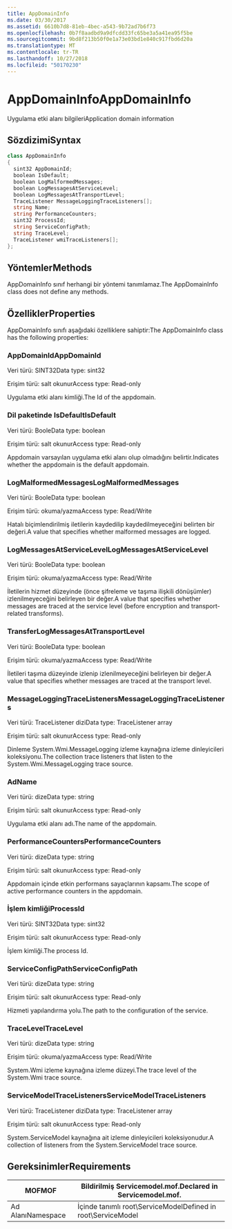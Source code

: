 ```yaml
---
title: AppDomainInfo
ms.date: 03/30/2017
ms.assetid: 6610b7d8-81eb-4bec-a543-9b72ad7b6f73
ms.openlocfilehash: 0b7f8aadbd9a9dfcdd33fc65be3a5a41ea95f5be
ms.sourcegitcommit: 9bd8f213b50f0e1a73e03bd1e840c917fbd6d20a
ms.translationtype: MT
ms.contentlocale: tr-TR
ms.lasthandoff: 10/27/2018
ms.locfileid: "50170230"
---
```

# <a name="appdomaininfo"></a><span data-ttu-id="1b718-102">AppDomainInfo</span><span class="sxs-lookup"><span data-stu-id="1b718-102">AppDomainInfo</span></span>
<span data-ttu-id="1b718-103">Uygulama etki alanı bilgileri</span><span class="sxs-lookup"><span data-stu-id="1b718-103">Application domain information</span></span>  
  
## <a name="syntax"></a><span data-ttu-id="1b718-104">Sözdizimi</span><span class="sxs-lookup"><span data-stu-id="1b718-104">Syntax</span></span>  
  
```csharp
class AppDomainInfo  
{  
  sint32 AppDomainId;  
  boolean IsDefault;  
  boolean LogMalformedMessages;  
  boolean LogMessagesAtServiceLevel;  
  boolean LogMessagesAtTransportLevel;  
  TraceListener MessageLoggingTraceListeners[];  
  string Name;  
  string PerformanceCounters;  
  sint32 ProcessId;  
  string ServiceConfigPath;  
  string TraceLevel;  
  TraceListener wmiTraceListeners[];  
};  
```  
  
## <a name="methods"></a><span data-ttu-id="1b718-105">Yöntemler</span><span class="sxs-lookup"><span data-stu-id="1b718-105">Methods</span></span>  
 <span data-ttu-id="1b718-106">AppDomainInfo sınıf herhangi bir yöntemi tanımlamaz.</span><span class="sxs-lookup"><span data-stu-id="1b718-106">The AppDomainInfo class does not define any methods.</span></span>  
  
## <a name="properties"></a><span data-ttu-id="1b718-107">Özellikler</span><span class="sxs-lookup"><span data-stu-id="1b718-107">Properties</span></span>  
 <span data-ttu-id="1b718-108">AppDomainInfo sınıfı aşağıdaki özelliklere sahiptir:</span><span class="sxs-lookup"><span data-stu-id="1b718-108">The AppDomainInfo class has the following properties:</span></span>  
  
### <a name="appdomainid"></a><span data-ttu-id="1b718-109">AppDomainId</span><span class="sxs-lookup"><span data-stu-id="1b718-109">AppDomainId</span></span>  
 <span data-ttu-id="1b718-110">Veri türü: SINT32</span><span class="sxs-lookup"><span data-stu-id="1b718-110">Data type: sint32</span></span>  
  
 <span data-ttu-id="1b718-111">Erişim türü: salt okunur</span><span class="sxs-lookup"><span data-stu-id="1b718-111">Access type: Read-only</span></span>  
  
 <span data-ttu-id="1b718-112">Uygulama etki alanı kimliği.</span><span class="sxs-lookup"><span data-stu-id="1b718-112">The Id of the appdomain.</span></span>  
  
### <a name="isdefault"></a><span data-ttu-id="1b718-113">Dil paketinde IsDefault</span><span class="sxs-lookup"><span data-stu-id="1b718-113">IsDefault</span></span>  
 <span data-ttu-id="1b718-114">Veri türü: Boole</span><span class="sxs-lookup"><span data-stu-id="1b718-114">Data type: boolean</span></span>  
  
 <span data-ttu-id="1b718-115">Erişim türü: salt okunur</span><span class="sxs-lookup"><span data-stu-id="1b718-115">Access type: Read-only</span></span>  
  
 <span data-ttu-id="1b718-116">Appdomain varsayılan uygulama etki alanı olup olmadığını belirtir.</span><span class="sxs-lookup"><span data-stu-id="1b718-116">Indicates whether the appdomain is the default appdomain.</span></span>  
  
### <a name="logmalformedmessages"></a><span data-ttu-id="1b718-117">LogMalformedMessages</span><span class="sxs-lookup"><span data-stu-id="1b718-117">LogMalformedMessages</span></span>  
 <span data-ttu-id="1b718-118">Veri türü: Boole</span><span class="sxs-lookup"><span data-stu-id="1b718-118">Data type: boolean</span></span>  
  
 <span data-ttu-id="1b718-119">Erişim türü: okuma/yazma</span><span class="sxs-lookup"><span data-stu-id="1b718-119">Access type: Read/Write</span></span>  
  
 <span data-ttu-id="1b718-120">Hatalı biçimlendirilmiş iletilerin kaydedilip kaydedilmeyeceğini belirten bir değeri.</span><span class="sxs-lookup"><span data-stu-id="1b718-120">A value that specifies whether malformed messages are logged.</span></span>  
  
### <a name="logmessagesatservicelevel"></a><span data-ttu-id="1b718-121">LogMessagesAtServiceLevel</span><span class="sxs-lookup"><span data-stu-id="1b718-121">LogMessagesAtServiceLevel</span></span>  
 <span data-ttu-id="1b718-122">Veri türü: Boole</span><span class="sxs-lookup"><span data-stu-id="1b718-122">Data type: boolean</span></span>  
  
 <span data-ttu-id="1b718-123">Erişim türü: okuma/yazma</span><span class="sxs-lookup"><span data-stu-id="1b718-123">Access type: Read/Write</span></span>  
  
 <span data-ttu-id="1b718-124">İletilerin hizmet düzeyinde (önce şifreleme ve taşıma ilişkili dönüşümler) izlenilmeyeceğini belirleyen bir değer.</span><span class="sxs-lookup"><span data-stu-id="1b718-124">A value that specifies whether messages are traced at the service level (before encryption and transport-related transforms).</span></span>  
  
### <a name="logmessagesattransportlevel"></a><span data-ttu-id="1b718-125">Transfer</span><span class="sxs-lookup"><span data-stu-id="1b718-125">LogMessagesAtTransportLevel</span></span>  
 <span data-ttu-id="1b718-126">Veri türü: Boole</span><span class="sxs-lookup"><span data-stu-id="1b718-126">Data type: boolean</span></span>  
  
 <span data-ttu-id="1b718-127">Erişim türü: okuma/yazma</span><span class="sxs-lookup"><span data-stu-id="1b718-127">Access type: Read/Write</span></span>  
  
 <span data-ttu-id="1b718-128">İletileri taşıma düzeyinde izlenip izlenilmeyeceğini belirleyen bir değer.</span><span class="sxs-lookup"><span data-stu-id="1b718-128">A value that specifies whether messages are traced at the transport level.</span></span>  
  
### <a name="messageloggingtracelisteners"></a><span data-ttu-id="1b718-129">MessageLoggingTraceListeners</span><span class="sxs-lookup"><span data-stu-id="1b718-129">MessageLoggingTraceListeners</span></span>  
 <span data-ttu-id="1b718-130">Veri türü: TraceListener dizi</span><span class="sxs-lookup"><span data-stu-id="1b718-130">Data type: TraceListener array</span></span>  
  
 <span data-ttu-id="1b718-131">Erişim türü: salt okunur</span><span class="sxs-lookup"><span data-stu-id="1b718-131">Access type: Read-only</span></span>  
  
 <span data-ttu-id="1b718-132">Dinleme System.Wmi.MessageLogging izleme kaynağına izleme dinleyicileri koleksiyonu.</span><span class="sxs-lookup"><span data-stu-id="1b718-132">The collection trace listeners that listen to the System.Wmi.MessageLogging trace source.</span></span>  
  
### <a name="name"></a><span data-ttu-id="1b718-133">Ad</span><span class="sxs-lookup"><span data-stu-id="1b718-133">Name</span></span>  
 <span data-ttu-id="1b718-134">Veri türü: dize</span><span class="sxs-lookup"><span data-stu-id="1b718-134">Data type: string</span></span>  
  
 <span data-ttu-id="1b718-135">Erişim türü: salt okunur</span><span class="sxs-lookup"><span data-stu-id="1b718-135">Access type: Read-only</span></span>  
  
 <span data-ttu-id="1b718-136">Uygulama etki alanı adı.</span><span class="sxs-lookup"><span data-stu-id="1b718-136">The name of the appdomain.</span></span>  
  
### <a name="performancecounters"></a><span data-ttu-id="1b718-137">PerformanceCounters</span><span class="sxs-lookup"><span data-stu-id="1b718-137">PerformanceCounters</span></span>  
 <span data-ttu-id="1b718-138">Veri türü: dize</span><span class="sxs-lookup"><span data-stu-id="1b718-138">Data type: string</span></span>  
  
 <span data-ttu-id="1b718-139">Erişim türü: salt okunur</span><span class="sxs-lookup"><span data-stu-id="1b718-139">Access type: Read-only</span></span>  
  
 <span data-ttu-id="1b718-140">Appdomain içinde etkin performans sayaçlarının kapsamı.</span><span class="sxs-lookup"><span data-stu-id="1b718-140">The scope of active performance counters in the appdomain.</span></span>  
  
### <a name="processid"></a><span data-ttu-id="1b718-141">İşlem kimliği</span><span class="sxs-lookup"><span data-stu-id="1b718-141">ProcessId</span></span>  
 <span data-ttu-id="1b718-142">Veri türü: SINT32</span><span class="sxs-lookup"><span data-stu-id="1b718-142">Data type: sint32</span></span>  
  
 <span data-ttu-id="1b718-143">Erişim türü: salt okunur</span><span class="sxs-lookup"><span data-stu-id="1b718-143">Access type: Read-only</span></span>  
  
 <span data-ttu-id="1b718-144">İşlem kimliği.</span><span class="sxs-lookup"><span data-stu-id="1b718-144">The process Id.</span></span>  
  
### <a name="serviceconfigpath"></a><span data-ttu-id="1b718-145">ServiceConfigPath</span><span class="sxs-lookup"><span data-stu-id="1b718-145">ServiceConfigPath</span></span>  
 <span data-ttu-id="1b718-146">Veri türü: dize</span><span class="sxs-lookup"><span data-stu-id="1b718-146">Data type: string</span></span>  
  
 <span data-ttu-id="1b718-147">Erişim türü: salt okunur</span><span class="sxs-lookup"><span data-stu-id="1b718-147">Access type: Read-only</span></span>  
  
 <span data-ttu-id="1b718-148">Hizmeti yapılandırma yolu.</span><span class="sxs-lookup"><span data-stu-id="1b718-148">The path to the configuration of the service.</span></span>  
  
### <a name="tracelevel"></a><span data-ttu-id="1b718-149">TraceLevel</span><span class="sxs-lookup"><span data-stu-id="1b718-149">TraceLevel</span></span>  
 <span data-ttu-id="1b718-150">Veri türü: dize</span><span class="sxs-lookup"><span data-stu-id="1b718-150">Data type: string</span></span>  
  
 <span data-ttu-id="1b718-151">Erişim türü: okuma/yazma</span><span class="sxs-lookup"><span data-stu-id="1b718-151">Access type: Read/Write</span></span>  
  
 <span data-ttu-id="1b718-152">System.Wmi izleme kaynağına izleme düzeyi.</span><span class="sxs-lookup"><span data-stu-id="1b718-152">The trace level of the System.Wmi trace source.</span></span>  
  
### <a name="servicemodeltracelisteners"></a><span data-ttu-id="1b718-153">ServiceModelTraceListeners</span><span class="sxs-lookup"><span data-stu-id="1b718-153">ServiceModelTraceListeners</span></span>  
 <span data-ttu-id="1b718-154">Veri türü: TraceListener dizi</span><span class="sxs-lookup"><span data-stu-id="1b718-154">Data type: TraceListener array</span></span>  
  
 <span data-ttu-id="1b718-155">Erişim türü: salt okunur</span><span class="sxs-lookup"><span data-stu-id="1b718-155">Access type: Read-only</span></span>  
  
 <span data-ttu-id="1b718-156">System.ServiceModel kaynağına ait izleme dinleyicileri koleksiyonudur.</span><span class="sxs-lookup"><span data-stu-id="1b718-156">A collection of listeners from the System.ServiceModel trace source.</span></span>  
  
## <a name="requirements"></a><span data-ttu-id="1b718-157">Gereksinimler</span><span class="sxs-lookup"><span data-stu-id="1b718-157">Requirements</span></span>  
  
|<span data-ttu-id="1b718-158">MOF</span><span class="sxs-lookup"><span data-stu-id="1b718-158">MOF</span></span>|<span data-ttu-id="1b718-159">Bildirilmiş Servicemodel.mof.</span><span class="sxs-lookup"><span data-stu-id="1b718-159">Declared in Servicemodel.mof.</span></span>|  
|---------|-----------------------------------|  
|<span data-ttu-id="1b718-160">Ad Alanı</span><span class="sxs-lookup"><span data-stu-id="1b718-160">Namespace</span></span>|<span data-ttu-id="1b718-161">İçinde tanımlı root\ServiceModel</span><span class="sxs-lookup"><span data-stu-id="1b718-161">Defined in root\ServiceModel</span></span>|
